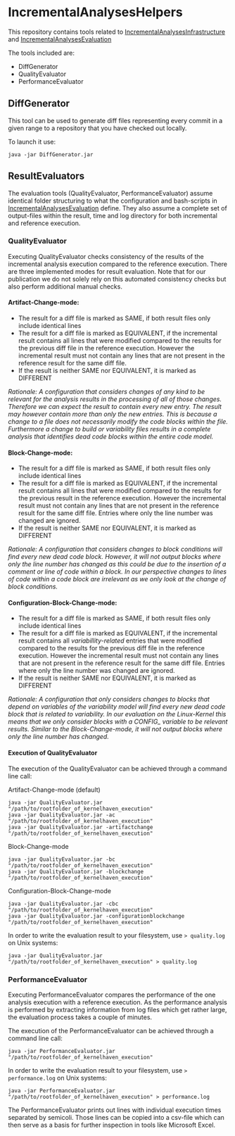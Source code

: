 # IncrementalAnalysesHelpers

This repository contains tools related to [IncrementalAnalysesInfrastructure](https://github.com/KernelHaven/IncrementalAnalysesInfrastructure) and [IncrementalAnalysesEvaluation](https://github.com/moritzfl/IncrementalAnalysesEvaluation)

The tools included are:
- DiffGenerator
- QualityEvaluator
- PerformanceEvaluator


## DiffGenerator

This tool can be used to generate diff files representing every commit in a given range to a repository that you have checked out locally.

To launch it use:
```
java -jar DiffGenerator.jar
```

## ResultEvaluators

The evaluation tools (QualityEvaluator, PerformanceEvaluator) assume identical folder structuring to what the configuration and bash-scripts in [IncrementalAnalysesEvaluation](https://github.com/moritzfl/IncrementalAnalysesEvaluation) define. They also assume a complete set of output-files within the result, time and log directory for both incremental and reference execution. 

### QualityEvaluator

Executing QualityEvaluator checks consistency of the results of the incremental analysis execution compared to the reference execution. There are three implemented modes for result evaluation. Note that for our publication we do not solely rely on this automated consistency checks but also perform additional manual checks.

#### Artifact-Change-mode:
- The result for a diff file is marked as SAME, if both result files only include identical lines
- The result for a diff file is marked as EQUIVALENT, if the incremental result contains all lines that were modified compared to the results for the previous diff file in the reference execution. However the incremental result must not contain any lines that are not present in the reference result for the same diff file.
- If the result is neither SAME nor EQUIVALENT, it is marked as DIFFERENT

*Rationale: A configuration that considers changes of any kind to be relevant for the analysis results in the processing of all of those changes. Therefore we can expect the result to contain every new entry. The result may however contain more than only the new entries. This is because a change to a file does not necessarily modify the code blocks within the file. Furthermore a change to build or variability files results in a complete analysis that identifies dead code blocks within the entire code model.*

#### Block-Change-mode:
- The result for a diff file is marked as SAME, if both result files only include identical lines
- The result for a diff file is marked as EQUIVALENT, if the incremental result contains all lines that were modified compared to the results for the previous result in the reference execution. However the incremental result must not contain any lines that are not present in the reference result for the same diff file. Entries where only the line number was changed are ignored.
- If the result is neither SAME nor EQUIVALENT, it is marked as DIFFERENT

*Rationale: A configuration that considers changes to block conditions will find every new dead code block. However, it will not output blocks where only the line number has changed as this could be due to the insertion of a comment or line of code within a block. In our perspective changes to lines of code within a code block are irrelevant as we only look at the change of block conditions.*

#### Configuration-Block-Change-mode:
- The result for a diff file is marked as SAME, if both result files only include identical lines
- The result for a diff file is marked as EQUIVALENT, if the incremental result contains all *variabillity-related* entries that were modified compared to the results for the previous diff file in the reference execution. However the incremental result must not contain any lines that are not present in the reference result for the same diff file. Entries where only the line number was changed are ignored.
- If the result is neither SAME nor EQUIVALENT, it is marked as DIFFERENT

*Rationale: A configuration that only considers changes to blocks that depend on variables of the variability model will find every new dead code block that is related to variability. In our evaluation on the Linux-Kernel this means that we only consider blocks with a CONFIG_ variable to be relevant results. Similar to the Block-Change-mode, it will not output blocks where only the line number has changed.*


#### Execution of QualityEvaluator
The execution of the QualityEvaluator can be achieved through a command line call:

Artifact-Change-mode (default)

```
java -jar QualityEvaluator.jar "/path/to/rootfolder_of_kernelhaven_execution"
java -jar QualityEvaluator.jar -ac "/path/to/rootfolder_of_kernelhaven_execution"
java -jar QualityEvaluator.jar -artifactchange "/path/to/rootfolder_of_kernelhaven_execution"
```

Block-Change-mode

```
java -jar QualityEvaluator.jar -bc "/path/to/rootfolder_of_kernelhaven_execution"
java -jar QualityEvaluator.jar -blockchange "/path/to/rootfolder_of_kernelhaven_execution"
```

Configuration-Block-Change-mode

```
java -jar QualityEvaluator.jar -cbc "/path/to/rootfolder_of_kernelhaven_execution"
java -jar QualityEvaluator.jar -configurationblockchange "/path/to/rootfolder_of_kernelhaven_execution"
```

In order to write the evaluation result to your filesystem, use ``> quality.log`` on Unix systems:

```
java -jar QualityEvaluator.jar "/path/to/rootfolder_of_kernelhaven_execution" > quality.log
```

### PerformanceEvaluator

Executing PerformanceEvaluator compares the performance of the one analysis execution with a reference execution. As the performance analysis is performed by extracting information from log files which get rather large, the evaluation process takes a couple of minutes.


The execution of the PerformanceEvaluator can be achieved through a command line call:

```
java -jar PerformanceEvaluator.jar "/path/to/rootfolder_of_kernelhaven_execution"
```

In order to write the evaluation result to your filesystem, use ``> performance.log`` on Unix systems:

```
java -jar PerformanceEvaluator.jar "/path/to/rootfolder_of_kernelhaven_execution" > performance.log
```

The PerformanceEvaluator prints out lines with individual execution times separated  by semicoli. Those lines can be copied into a csv-file which can then serve as a basis for further inspection in tools like Microsoft Excel.
